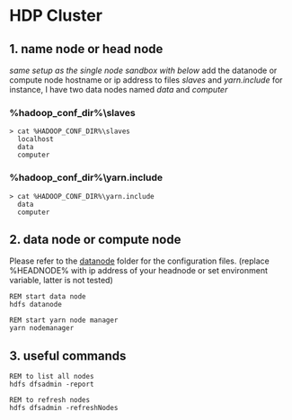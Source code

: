 # HDP Cluster

## 1. name node or head node

 *same setup as the single node sandbox with below*
 add the datanode or compute node hostname or ip address to files *slaves* and *yarn.include*
 for instance, I have two data nodes named _data_ and _computer_

### %hadoop_conf_dir%\slaves

    > cat %HADOOP_CONF_DIR%\slaves
      localhost
      data
      computer


### %hadoop_conf_dir%\yarn.include

    > cat %HADOOP_CONF_DIR%\yarn.include
      data
      computer


## 2. data node or compute node
  Please refer to the [datanode][1] folder for the configuration files.
  (replace %HEADNODE% with ip address of your headnode or set environment variable, latter is not tested)


    REM start data node
    hdfs datanode

    REM start yarn node manager
    yarn nodemanager


## 3. useful commands

    REM to list all nodes
    hdfs dfsadmin -report

    REM to refresh nodes
    hdfs dfsadmin -refreshNodes



[1]: https://github.com/MikeXL/HDPonWindows/tree/master/datanode/hdp/hadoop/etc "data node configuration files"
